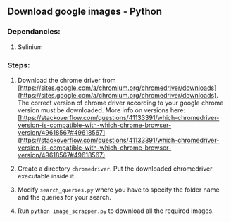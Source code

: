 ## Download google images - Python

### Dependancies:
1. Selinium

### Steps:
1. Download the chrome driver from [https://sites.google.com/a/chromium.org/chromedriver/downloads](https://sites.google.com/a/chromium.org/chromedriver/downloads). The correct version of chrome driver according to your google chrome version must be downloaded. More info on versions here: [https://stackoverflow.com/questions/41133391/which-chromedriver-version-is-compatible-with-which-chrome-browser-version/49618567#49618567](https://stackoverflow.com/questions/41133391/which-chromedriver-version-is-compatible-with-which-chrome-browser-version/49618567#49618567)

2. Create a directory `chromedriver`. Put the downloaded chromedriver executable inside it.

3. Modify `search_queries.py` where you have to specify the folder name and the queries for your search.

3. Run `python image_scrapper.py` to download all the required images.

